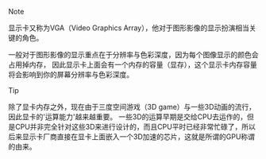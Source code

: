 > [!NOTE]
> 显示卡又称为VGA（Video Graphics Array），他对于图形影像的显示扮演相当关键的角色。
> 

一般对于图形影像的显示重点在于分辨率与色彩深度，因为每个图像显示的颜色会占用掉内存， 因此显示卡上面会有一个内存的容量（显存），这个显示卡内存容量将会影响到你的屏幕分辨率与色彩深度。

> [!tip]
> 除了显卡内存之外，现在由于三度空间游戏（3D game）与一些3D动画的流行，因此显卡的'运算能力'越来越重要。 一些3D的运算早期是交给CPU去运作的，但是CPU并非完全针对这些3D来进行设计的，而且CPU平时已经非常忙碌了，所以后来显示卡厂商直接在显卡上面嵌入一个3D加速的芯片，这就是所谓的GPU称谓的由来。

